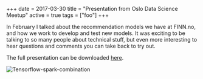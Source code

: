 +++
date = 2017-03-30
title = "Presentation from Oslo Data Science Meetup"
active = true
tags = ["foo"]
+++

In February I talked about the recommendation models we have at FINN.no, and how we work to develop and test new models.
It was exciting to be talking to so many people about technical stuff,
but even more interesting to hear questions and comments you can take back to try out.

The full presentation can be downloaded [here](/assets/2017-02-27-Eide-Oslo-Data-Science-rec-finn.pdf).

![Tensorflow-spark-combination](/assets/draw-spark-tensorflow.jpg)
